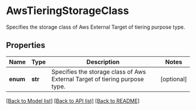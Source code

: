 # AwsTieringStorageClass

Specifies the storage class of Aws External Target of tiering purpose type.

## Properties
Name | Type | Description | Notes
------------ | ------------- | ------------- | -------------
**enum** | **str** | Specifies the storage class of Aws External Target of tiering purpose type. | [optional] 

[[Back to Model list]](../README.md#documentation-for-models) [[Back to API list]](../README.md#documentation-for-api-endpoints) [[Back to README]](../README.md)


